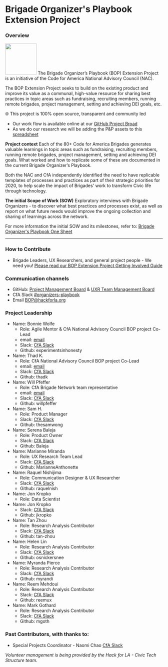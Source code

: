 # Brigade Organizer's Playbook Extension Project

### Overview
<img src="https://user-images.githubusercontent.com/37763229/94065214-afd7bc00-fd9f-11ea-93c6-6ad264e38b3e.png" width=100 align=”right”>
The Brigade Organizer’s Playbook (BOP) Extension Project is an initiative of the Code for America National Advisory Council (NAC). 

The BOP Extension Project seeks to build on the existing product and improve its value as a communal, high-value resource for sharing best practices in topic areas such as fundraising, recruiting members, running remote brigades, project management, setting and achieving DEI goals, etc.

🌐 This project is 100% open source, transparent and community led
- Our work flow is available online at our [GitHub Project Broad](https://github.com/codeforamerica/brigade-playbook/projects/1) 
- As we do our research we will be adding the P&P assets to this [spreadsheet](https://docs.google.com/spreadsheets/d/1N0VSDhYyy5WhX_z18Q0RvLlGO29JGGdMxVsD4X3nFYs/edit?usp=sharing)

**Project context**
Each of the 80+ Code for America Brigades generates valuable learnings in topic areas such as fundraising, recruiting members, running remote brigades, project management, setting and achieving DEI goals. What worked and how to replicate some of these are documented in the current Brigade Organizer’s Playbook.

Both the NAC and CfA independently identified the need to have replicable templates of processes and practices as part of their strategic priorities for 2020, to help scale the impact of Brigades' work to transform Civic life through technology.

**The initial Scope of Work (SOW)** 
Exploratory interviews with Brigade Organizers - to discover what best practices and processes exist, as well as report on what future needs would improve the ongoing collection and sharing of learnings across the network.

For more information the initial SOW and its milestones, refer to: [Brigade Organizer's Playbook One Sheet](https://docs.google.com/document/d/1P7HmROzkFYVyu7cFkzirwgO-F4i8v6ijQQ4PF44f5bE/)

---

### How to Contribute
   -  Brigade Leaders, UX Researchers, and general project people - We need you!  [Please read our BOP Extension Project Getting Involved Guide](https://docs.google.com/document/d/1A2Tyqu4oqQevJa3vlrqeOrGT-jANs6CIbgyOpKKdcds/edit?usp=sharing)

### Communication channels
- GitHub: [Project Management Board](https://github.com/codeforamerica/brigade-playbook/projects/1) & [UXR Team Management Board](https://github.com/codeforamerica/brigade-playbook/projects/2)
- CfA Slack [#organizers-playbook](https://cfa.slack.com/archives/G0196272BBN)
- Email [BOP@hackforla.org](mailto:BOP@hackforla.org) 

### Project Leadership

   - Name: Bonnie Wolfe 
      - Role: Agile Mentor & CfA National Advisory Council BOP project Co-Lead
      - email: [email](mailto:bonnie@hackforla.org)
      - Slack: [CfA Slack](https://codeforamerica.slack.com/team/UGREE50MT)
      - Github: experimentsinhonesty      
   - Name: Thad K.       
      - Role: CfA National Advisory Council BOP project Co-Lead
      - email: [email](mailto:thadk@codeforboston.org)
      - Slack: [CfA Slack](https://codeforamerica.slack.com/team/UAU40G31A)
      - Github: thadk
   - Name: Will Pfeffer      
      - Role: CfA Brigade Network team representative
      - email: [email](wpfeffer@codeforamerica.org)
      - Slack: [CfA Slack](https://codeforamerica.slack.com/team/U014MEJV6KT)
      - Github: willpfeffer      
   - Name: Sam H.    
      - Role: Product Manager 
      - Slack: [CfA Slack](https://codeforamerica.slack.com/team/U019C4LERSM)
      - Github: thesamwong
   - Name: Serena Baleja       
     - Role: Product Owner 
     - Slack: [CfA Slack](https://codeforamerica.slack.com/team/U01FUJ7124S)
     - Github: Baleja   
   - Name: Marianne Miranda
      - Role: UX Research Team Lead
      - Slack: [CfA Slack](https://codeforamerica.slack.com/team/U01ASEG8HK5)
      - Github: MarianneAnthonette      
   - Name: Raquel Nishijima 
      - Role: Communication Designer & UX Researcher 
      - Slack: [CfA Slack](https://codeforamerica.slack.com/team/U01EJ7KMLCV)
      - Github: raquelnish
   - Name: Jon Kropko  
      - Role: Data Scientist 
   - Name: Jon Kropko 
      - Slack: [CfA Slack](https://codeforamerica.slack.com/team/UL9U380TH)
      - Github: jkropko
   - Name: Tan Zhou 
      - Role: Research Analysis Contributor 
     - Slack:  [CfA Slack](https://codeforamerica.slack.com/team/UPMSC27G8)
      - Github:  tan-zhou
   - Name: Helen Lin 
      - Role: Research Analysis Contributor 
     - Slack:  [CfA Slack](https://codeforamerica.slack.com/team/U01B79J9V9B)
      - Github:  osnickersnee
   - Name: Myranda Pierce 
      - Role: Research Analysis Contributor 
      - Slack:  [CfA Slack](https://codeforamerica.slack.com/team/U01E521NT2L)
      - Github:  myrandi   
   - Name: Reem Mehdoui 
      - Role: Research Analysis Contributor 
      - Slack:  [CfA Slack](https://codeforamerica.slack.com/team/U01DF6AE5TL)
      - Github: reemux
   - Name: Mark Gothard 
      - Role: Research Analysis Contributor 
      - Slack:  [CfA Slack](https://codeforamerica.slack.com/team/U01JFLA8XE2)
      - Github: mgoth
   
### Past Contributors, with thanks to:
- Special Projects Coordinator
      - Naomi Chao [CfA Slack](https://codeforamerica.slack.com/team/U018DSK3231)

_Volunteer management is being provided by the Hack for LA - Civic Tech Structure team._
